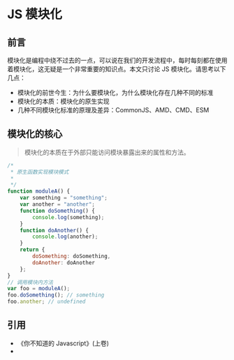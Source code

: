 # JS 模块化

## 前言

模块化是编程中绕不过去的一点，可以说在我们的开发流程中，每时每刻都在使用着模块化，这无疑是一个非常重要的知识点。本文只讨论 JS 模块化。请思考以下几点：

-   模块化的前世今生：为什么要模块化，为什么模块化存在几种不同的标准
-   模块化的本质：模块化的原生实现
-   几种不同模块化标准的原理及差异：CommonJS、AMD、CMD、ESM


## 模块化的核心

> 模块化的本质在于外部只能访问模块暴露出来的属性和方法。

```javascript
/*
 * 原生函数实现模块模式
 *
 */
function moduleA() {
    var something = "something";
    var another = "another";
    function doSomething() {
        console.log(something);
    }
    function doAnother() {
        console.log(another);
    }
    return {
        doSomething: doSomething,
        doAnother: doAnother
    };
}
// 调用模块内方法
var foo = moduleA();
foo.doSomething(); // something
foo.another; // undefined
```


## 引用

-   《你不知道的 Javascript》(上卷)
-
